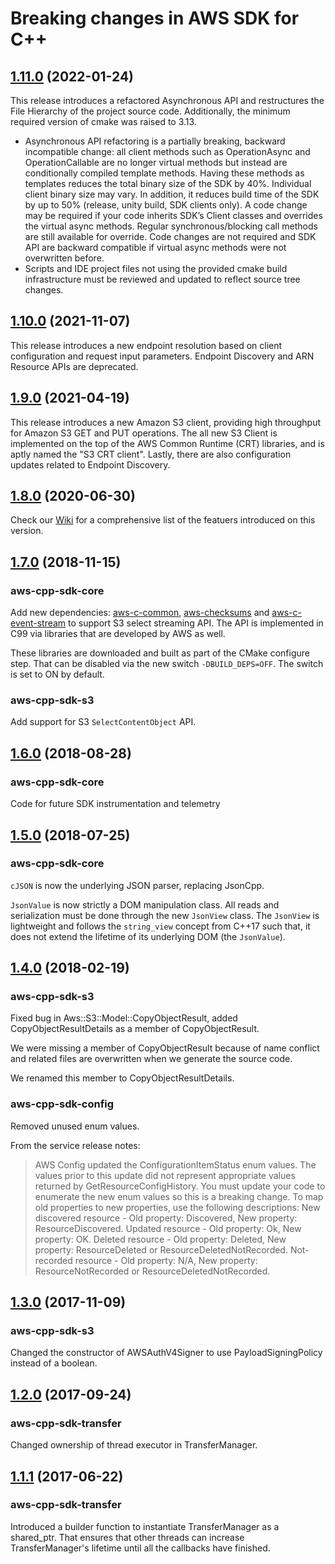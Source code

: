 # Breaking changes in AWS SDK for C++
## [1.11.0](https://github.com/aws/aws-sdk-cpp/tree/1.11.0) (2022-01-24)
This release introduces a refactored Asynchronous API and restructures the File Hierarchy of the project source code. Additionally, the minimum required version of cmake was raised to 3.13.
* Asynchronous API refactoring is a partially breaking, backward incompatible change: all client methods such as OperationAsync and OperationCallable are no longer virtual methods but instead are conditionally compiled template methods. Having these methods as templates reduces the total binary size of the SDK by 40%. Individual client binary size may vary. In addition, it reduces build time of the SDK by up to 50% (release, unity build, SDK clients only).
  A code change may be required if your code inherits SDK’s Client classes and overrides the virtual async methods. Regular synchronous/blocking call methods are still available for override.
  Code changes are not required and SDK API are backward compatible if virtual async methods were not overwritten before.
* Scripts and IDE project files not using the provided cmake build infrastructure must be reviewed and updated to reflect source tree changes.

## [1.10.0](https://github.com/aws/aws-sdk-cpp/tree/1.10.0) (2021-11-07)
This release introduces a new endpoint resolution based on client configuration and request input parameters. Endpoint Discovery and ARN Resource APIs are deprecated.

## [1.9.0](https://github.com/aws/aws-sdk-cpp/tree/1.9.0) (2021-04-19)
This release introduces a new Amazon S3 client, providing high throughput for Amazon S3 GET and PUT operations. The all new S3 Client is implemented on the top of the AWS Common Runtime (CRT) libraries, and is aptly named the "S3 CRT client". Lastly, there are also configuration updates related to Endpoint Discovery.

## [1.8.0](https://github.com/aws/aws-sdk-cpp/tree/1.8.0) (2020-06-30)
Check our [Wiki](https://github.com/aws/aws-sdk-cpp/wiki/What’s-New-in-AWS-SDK-for-CPP-Version-1.8) for a comprehensive list of the featuers introduced on this version.

## [1.7.0](https://github.com/aws/aws-sdk-cpp/tree/1.7.0) (2018-11-15)

### aws-cpp-sdk-core
Add new dependencies: [aws-c-common](https://github.com/awslabs/aws-c-common), [aws-checksums](https://github.com/awslabs/aws-checksums) and [aws-c-event-stream](https://github.com/awslabs/aws-c-event-stream) to support S3 select streaming API. The API is implemented in C99 via libraries that are developed by AWS as well.

These libraries are downloaded and built as part of the CMake configure step. That can be disabled via the new switch `-DBUILD_DEPS=OFF`. The switch is set to ON by default.

### aws-cpp-sdk-s3
Add support for S3 `SelectContentObject` API.

## [1.6.0](https://github.com/aws/aws-sdk-cpp/tree/1.6.0) (2018-08-28)

### aws-cpp-sdk-core

Code for future SDK instrumentation and telemetry

## [1.5.0](https://github.com/aws/aws-sdk-cpp/tree/1.5.0) (2018-07-25)

### aws-cpp-sdk-core

`cJSON` is now the underlying JSON parser, replacing JsonCpp.

`JsonValue` is now strictly a DOM manipulation class. All reads and serialization must be done through the new
`JsonView` class. The `JsonView` is lightweight and follows the `string_view` concept from C++17 such that, it does not
extend the lifetime of its underlying DOM (the `JsonValue`).

## [1.4.0](https://github.com/aws/aws-sdk-cpp/tree/1.4.0) (2018-02-19)

### aws-cpp-sdk-s3

Fixed bug in Aws::S3::Model::CopyObjectResult, added CopyObjectResultDetails as a member of CopyObjectResult.

We were missing a member of CopyObjectResult because of name conflict and related files are overwritten when we generate the source code.

We renamed this member to CopyObjectResultDetails.

### aws-cpp-sdk-config

Removed unused enum values.

From the service release notes:
> AWS Config updated the ConfigurationItemStatus enum values. The values prior to this update did not represent appropriate values returned by GetResourceConfigHistory. You must update your code to enumerate the new enum values so this is a breaking change. To map old properties to new properties, use the following descriptions: New discovered resource - Old property: Discovered, New property: ResourceDiscovered. Updated resource - Old property: Ok, New property: OK. Deleted resource - Old property: Deleted, New property: ResourceDeleted or ResourceDeletedNotRecorded. Not-recorded resource - Old property: N/A, New property: ResourceNotRecorded or ResourceDeletedNotRecorded.


## [1.3.0](https://github.com/aws/aws-sdk-cpp/tree/1.3.0) (2017-11-09)

### aws-cpp-sdk-s3

Changed the constructor of AWSAuthV4Signer to use PayloadSigningPolicy instead of a boolean.


## [1.2.0](https://github.com/aws/aws-sdk-cpp/tree/1.2.0) (2017-09-24)

### aws-cpp-sdk-transfer

Changed ownership of thread executor in TransferManager.


## [1.1.1](https://github.com/aws/aws-sdk-cpp/tree/1.1.1) (2017-06-22)

### aws-cpp-sdk-transfer

Introduced a builder function to instantiate TransferManager
as a shared_ptr. That ensures that other threads can increase
TransferManager's lifetime until all the callbacks have finished.
